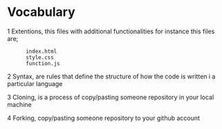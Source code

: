 # Vocabulary
1 Extentions, this files with additional functionalities for instance this files are;
          
          index.html
          style.css
          function.js
2 Syntax, are rules that define the structure of how the code is written i a particular language

3 Cloning, is a process of copy/pasting someone repository in your local machine

4 Forking, copy/pasting someone repository to your github account
